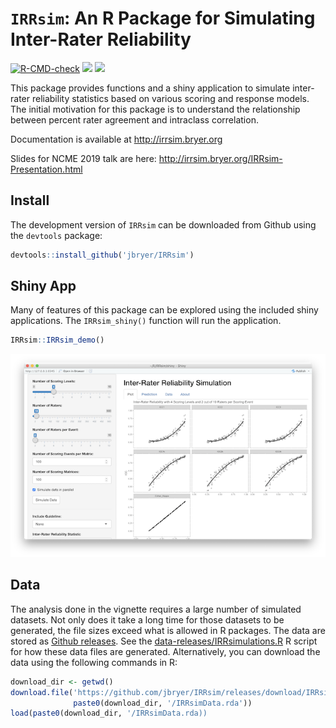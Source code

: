 
# `IRRsim`: An R Package for Simulating Inter-Rater Reliability

<!-- badges: start -->

[![R-CMD-check](https://github.com/jbryer/IRRsim/actions/workflows/R-CMD-check.yaml/badge.svg)](https://github.com/jbryer/IRRsim/actions/workflows/R-CMD-check.yaml)
[![](https://img.shields.io/badge/devel%20version-1.0.0-blue.svg)](https://github.com/jbryer/IRRsim)
[![](https://www.r-pkg.org/badges/version/IRRsim)](https://cran.r-project.org/package=IRRsim)
<!--
[![CRAN Status](https://badges.cranchecks.info/flavor/release/IRRsim.svg)](https://cran.r-project.org/web/checks/check_results_IRRsim.html)
--
<!-- badges: end -->

This package provides functions and a shiny application to simulate
inter-rater reliability statistics based on various scoring and response
models. The initial motivation for this package is to understand the
relationship between percent rater agreement and intraclass correlation.

Documentation is available at <http://irrsim.bryer.org>

Slides for NCME 2019 talk are here:
<a href="http://irrsim.bryer.org/IRRsim-Presentation.html" target="_blank">http://irrsim.bryer.org/IRRsim-Presentation.html</a>

## Install

The development version of `IRRsim` can be downloaded from Github using
the `devtools` package:

``` r
devtools::install_github('jbryer/IRRsim')
```

## Shiny App

Many of features of this package can be explored using the included
shiny applications. The `IRRsim_shiny()` function will run the
application.

``` r
IRRsim::IRRsim_demo()
```

![IRRsim Shiny App](man/figures/IRRsimShinyApp.png)

## Data

The analysis done in the vignette requires a large number of simulated
datasets. Not only does it take a long time for those datasets to be
generated, the file sizes exceed what is allowed in R packages. The data
are stored as [Github
releases](https://github.com/jbryer/IRRsim/releases/tag/IRRsimData). See
the [data-releases/IRRsimulations.R](data-releases/IRRsimulations.R) R
script for how these data files are generated. Alternatively, you can
download the data using the following commands in R:

``` r
download_dir <- getwd()
download.file('https://github.com/jbryer/IRRsim/releases/download/IRRsimData/IRRsimData.rda', 
              paste0(download_dir, '/IRRsimData.rda'))
load(paste0(download_dir, '/IRRsimData.rda))
```
